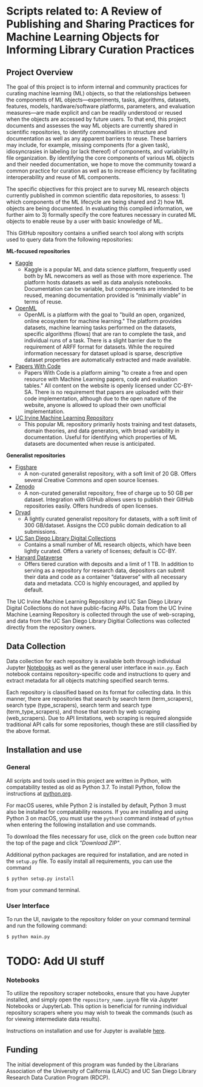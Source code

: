# Scripts related to: A Review of Publishing and Sharing Practices for Machine Learning Objects for Informing Library Curation Practices

## Project Overview
The goal of this project is to inform internal and community practices for curating machine learning (ML) objects, so that the relationships between the components of ML objects—experiments, tasks, algorithms, datasets, features, models, hardware/software platforms, parameters, and evaluation measures—are made explicit and can be readily understood or reused when the objects are accessed by future users. To that end, this project documents and assesses the way ML objects are currently shared in scientific repositories, to identify commonalities in structure and documentation as well as any apparent barriers to reuse. These barriers may include, for example, missing components (for a given task), idiosyncrasies in labeling (or lack thereof) of components, and variability in file organization. By identifying the core components of various ML objects and their needed documentation, we hope to move the community toward a common practice for curation as well as to increase efficiency by facilitating interoperability and reuse of ML components.

The specific objectives for this project are to survey ML research objects currently published in common scientific data repositories, to assess: 1) which components of the ML lifecycle are being shared and 2) how ML objects are being documented. In evaluating this compiled information, we further aim to 3) formally specify the core features necessary in curated ML objects to enable reuse by a user with basic knowledge of ML.

This GitHub repository contains a unified search tool along with scripts used to query data from the following repositories:

**ML-focused repositories**
* [Kaggle](https://www.kaggle.com/)
  * Kaggle is a popular ML and data science platform, frequently used both by ML newcomers as well as those with more experience. The platform hosts datasets as well as data analysis notebooks. Documentation can be variable, but components are intended to be reused, meaning documentation provided is “minimally viable” in terms of reuse.
* [OpenML](https://www.openml.org/)
  * OpenML is a platform with the goal to "build an open, organized, online ecosystem for machine learning." The platform provides datasets, machine learning tasks performed on the datasets, specific algorithms (flows) that are ran to complete the task, and individual runs of a task. There is a slight barrier due to the requirement of ARFF format for datasets. While the required information necessary for dataset upload is sparse, descriptive dataset properties are automatically extracted and made available.
* [Papers With Code](https://paperswithcode.com/)
  * Papers With Code is a platform aiming "to create a free and open resource with Machine Learning papers, code and evaluation tables." All content on the website is openly licensed under CC-BY-SA. There is no requirement that papers are uploaded with their code implementation, although due to the open nature of the website, anyone is allowed to upload their own unofficial implementation.
* [UC Irvine Machine Learning Repository](https://archive-beta.ics.uci.edu)
  * This popular ML repository primarily hosts training and test datasets, domain theories, and data generators, with broad variability in documentation. Useful for identifying which properties of ML datasets are documented when reuse is anticipated.

**Generalist repositories**
* [Figshare](https://figshare.com/)
  * A non-curated generalist repository, with a soft limit of 20 GB. Offers several Creative Commons and open source licenses.
* [Zenodo](https://zenodo.org/)
  * A non-curated generalist repository, free of charge up to 50 GB per dataset. Integration with GitHub allows users to publish their GitHub repositories easily. Offers hundreds of open licenses.
* [Dryad](https://datadryad.org/stash)
  * A lightly curated generalist repository for datasets, with a soft limit of 300 GB/dataset. Assigns the CC0 public domain dedication to all submissions.
* [UC San Diego Library Digital Collections](https://library.ucsd.edu/dc)
  * Contains a small number of ML research objects, which have been lightly curated. Offers a variety of licenses; default is CC-BY.
* [Harvard Dataverse](https://dataverse.harvard.edu/)
  * Offers tiered curation with deposits and a limit of 1 TB. In addition to serving as a repository for research data, depositors can submit their data and code as a container “dataverse” with all necessary data and metadata. CC0 is highly encouraged, and applied by default.

The UC Irvine Machine Learning Repository and UC San Diego Library Digital Collections do not have public-facing APIs. Data from the UC Irvine Machine Learning Repository is collected through the use of web-scraping, and data from the UC San Diego Library Digitial Collections was collected directly from the repository owners.

## Data Collection
Data collection for each repository is available both through individual Jupyter [Notebooks](https://github.com/stephlabou/LAUC_ML/tree/main/notebooks) as well as the general user interface in ```main.py```. Each notebook contains repository-specific code and instructions to query and extract metadata for all objects matching specified search terms.

Each repository is classified based on its format for collecting data. In this manner, there are repositories that search by search term (term\_scrapers), search type (type\_scrapers), search term and search type (term\_type\_scrapers), and those that search by web scraping (web\_scrapers). Due to API limitations, web scraping is required alongside traditional API calls for some repositories, though these are still classified by the above format.

## Installation and use
### General
All scripts and tools used in this project are written in Python, with compatability tested as old as Python 3.7. To install Python, follow the instructions at [python.org](https://www.python.org/downloads/). 

For macOS useres, while Python 2 is installed by default, Python 3 must also be installed for compatability reasons. If you are installing and using Python 3 on macOS, you must use the ```python3``` command instead of ```python``` when entering the following installation and use commands.

To download the files necessary for use, click on the green ```code``` button near the top of the page and click *"Download ZIP"*.

Additional python packages are required for installation, and are noted in the ```setup.py``` file. To easily install all requirements, you can use the command
```bash
$ python setup.py install
```
from your command terminal.

### User Interface
To run the UI, navigate to the repository folder on your command terminal and run the following command:
```bash
$ python main.py
```

# TODO: Add UI stuff

### Notebooks
To utilize the repository scraper notebooks, ensure that you have Jupyter installed, and simply open the ```repository_name.ipynb``` file via Jupyter Notebooks or JupyterLab. This option is beneficial for running individual repository scrapers where you may wish to tweak the commands (such as for viewing intermediate data results).

Instructions on installation and use for Jupyter is available [here](https://jupyter.org/install).

## Funding
The initial development of this program was funded by the Librarians Association of the University of California (LAUC) and UC San Diego Library Research Data Curation Program (RDCP).
